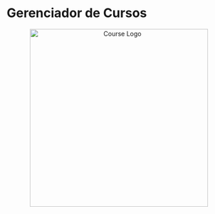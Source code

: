 # Gerenciador de Cursos
<p align="center">
  <a href="#" target="blank"><img src="	https://sparc.org.in/wp-content/uploads/2020/03/sparc-job-oriented-courses-in-gtb-nagar.jpg" width="400" alt="Course Logo" /></a>
</p>

